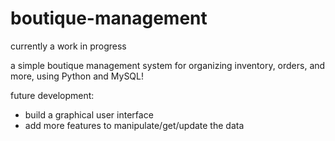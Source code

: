 # boutique-management
currently a work in progress 

a simple boutique management system for organizing inventory, orders, and more, using Python and MySQL! 

future development: 
- build a graphical user interface 
- add more features to manipulate/get/update the data 
